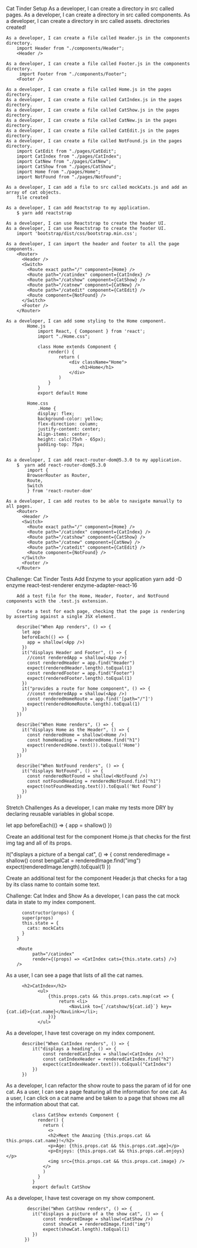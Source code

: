 Cat Tinder Setup
    As a developer, I can create a directory in src called pages.
    As a developer, I can create a directory in src called components.
    As a developer, I can create a directory in src called assets.
        directories created!

    As a developer, I can create a file called Header.js in the components directory.
        import Header from "./components/Header";
        <Header />

    As a developer, I can create a file called Footer.js in the components directory.
         import Footer from "./components/Footer";
        <Footer />

    As a developer, I can create a file called Home.js in the pages directory.
    As a developer, I can create a file called CatIndex.js in the pages directory.
    As a developer, I can create a file called CatShow.js in the pages directory.
    As a developer, I can create a file called CatNew.js in the pages directory.
    As a developer, I can create a file called CatEdit.js in the pages directory.
    As a developer, I can create a file called NotFound.js in the pages directory.
        import CatEdit from "./pages/CatEdit";
        import CatIndex from "./pages/CatIndex";
        import CatNew from "./pages/CatNew";
        import CatShow from "./pages/CatShow";
        import Home from "./pages/Home";
        import NotFound from "./pages/NotFound";

    As a developer, I can add a file to src called mockCats.js and add an array of cat objects.
        file created

    As a developer, I can add Reactstrap to my application.
        $ yarn add reactstrap

    As a developer, I can use Reactstrap to create the header UI.
    As a developer, I can use Reactstrap to create the footer UI.
        import 'bootstrap/dist/css/bootstrap.min.css';

    As a developer, I can import the header and footer to all the page components.
        <Router>
          <Header />
          <Switch>
            <Route exact path="/" component={Home} />
            <Route path="/catindex" component={CatIndex} />
            <Route path="/catshow" component={CatShow} />
            <Route path="/catnew" component={CatNew} />
            <Route path="/catedit" component={CatEdit} />
            <Route component={NotFound} />
          </Switch>
          <Footer />
        </Router>

    As a developer, I can add some styling to the Home component.
            Home.js
                import React, { Component } from 'react';
                import "./Home.css";

                class Home extends Component {
                    render() {
                        return (
                            <div className="Home">
                                <h1>Home</h1>
                            </div>
                        )
                    }
                }
                export default Home

            Home.css
                .Home {
                display: flex;
                background-color: yellow;
                flex-direction: column;
                justify-content: center;
                align-items: center;
                height: calc(75vh - 65px);
                padding-top: 75px;
                }    

    As a developer, I can add react-router-dom@5.3.0 to my application.
        $  yarn add react-router-dom@5.3.0
            import {
            BrowserRouter as Router,
            Route,
            Switch
            } from 'react-router-dom'

    As a developer, I can add routes to be able to navigate manually to all pages.
        <Router>
          <Header />
          <Switch>
            <Route exact path="/" component={Home} />
            <Route path="/catindex" component={CatIndex} />
            <Route path="/catshow" component={CatShow} />
            <Route path="/catnew" component={CatNew} />
            <Route path="/catedit" component={CatEdit} />
            <Route component={NotFound} />
          </Switch>
          <Footer />
        </Router>

Challenge: Cat Tinder Tests
        Add Enzyme to your application
        yarn add -D enzyme react-test-renderer enzyme-adapter-react-16

        Add a test file for the Home, Header, Footer, and NotFound components with the .test.js extension.

        Create a test for each page, checking that the page is rendering by asserting against a single JSX element.

        describe("When App renders", () => {
          let app
          beforeEach(() => {
            app = shallow(<App />)
          })
          it("displays Header and Footer", () => {
            //const renderedApp = shallow(<App />)
            const renderedHeader = app.find("Header")
            expect(renderedHeader.length).toEqual(1)
            const renderedFooter = app.find("Footer")
            expect(renderedFooter.length).toEqual(1)
          })
          it("provides a route for home component", () => {
            //const renderedApp = shallow(<App />)
            const renderedHomeRoute = app.find('[path="/"]')
            expect(renderedHomeRoute.length).toEqual(1)
          })
        })

        describe("When Home renders", () => {
          it("displays Home as the Header", () => {
            const renderedHome = shallow(<Home />)
            const homeHeading = renderedHome.find("h1")
            expect(renderedHome.text()).toEqual('Home')
          })
        })

        describe("When NotFound renders", () => {
          it("displays NotFound", () => {
            const renderedNotFound = shallow(<NotFound />)
            const notFoundHeading = renderedNotFound.find("h1")
            expect(notFoundHeading.text()).toEqual('Not Found')
          })
        })

Stretch Challenges
As a developer, I can make my tests more DRY by declaring reusable variables in global scope.

let app
beforeEach(() => {
  app = shallow(<App />)
})

Create an additional test for the component Home.js that checks for the first img tag and all of its props.

it("displays a picture of a bengal cat", () => {
  const renderedImage = shallow(<Home />)
  const bengalCat = renderedImage.find("img")
  expect(renderedImage.length).toEqual(1)
})

Create an additional test for the component Header.js that checks for a tag by its class name to contain some text.

Challenge: Cat Index and Show
As a developer, I can pass the cat mock data in state to my index component.

          constructor(props) {
          super(props)
          this.state = {
            cats: mockCats
          }
        }

        <Route
              path="/catindex"
              render={(props) => <CatIndex cats={this.state.cats} />}
        />

As a user, I can see a page that lists of all the cat names.

          <h2>CatIndex</h2>
                <ul>
                    {this.props.cats && this.props.cats.map(cat => {
                        return <li>
                            <NavLink to={`/catshow/${cat.id}`} key={cat.id}>{cat.name}</NavLink></li>;
                    })}
                </ul>
                
As a developer, I have test coverage on my index component.

          describe("When CatIndex renders", () => {
              it("displays a heading", () => {
                  const renderedCatIndex = shallow(<CatIndex />)
                  const catIndexHeader = renderedCatIndex.find("h2")
                  expect(catIndexHeader.text()).toEqual("CatIndex")
              })
          })

As a developer, I can refactor the show route to pass the param of id for one cat.
As a user, I can see a page featuring all the information for one cat.
As a user, I can click on a cat name and be taken to a page that shows me all the information about that cat.

              class CatShow extends Component {
                render() {
                  return (
                    <>
                    <h2>Meet the Amazing {this.props.cat && this.props.cat.name}!</h2>
                    <p>Age: {this.props.cat && this.props.cat.age}</p>
                    <p>Enjoys: {this.props.cat && this.props.cat.enjoys}</p>
                    <img src={this.props.cat && this.props.cat.image} />
                  </>
                  )
                }
              }
              export default CatShow

As a developer, I have test coverage on my show component.

            describe("When CatShow renders", () => {
              it("displays a picture of a the show cat", () => {
                  const renderedImage = shallow(<CatShow />)
                  const showCat = renderedImage.find("img")
                  expect(showCat.length).toEqual(1)
              })
           })

